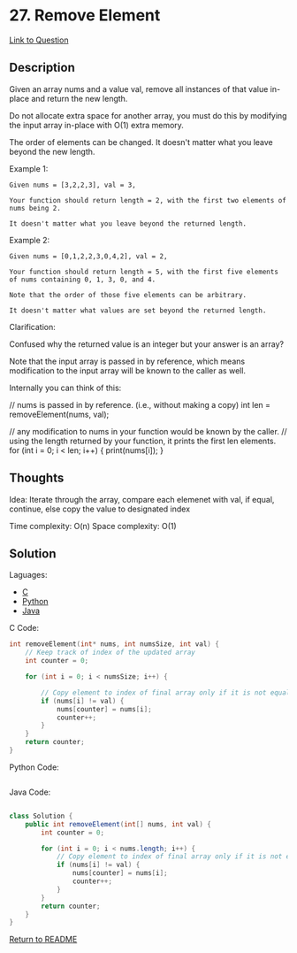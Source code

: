 # 27. Remove Element

[Link to Question](https://leetcode.com/problems/remove-element/)

## Description

Given an array nums and a value val, remove all instances of that value in-place and return the new length.

Do not allocate extra space for another array, you must do this by modifying the input array in-place with O(1) extra memory.

The order of elements can be changed. It doesn't matter what you leave beyond the new length.

Example 1:

```
Given nums = [3,2,2,3], val = 3,

Your function should return length = 2, with the first two elements of nums being 2.

It doesn't matter what you leave beyond the returned length.
```

Example 2:

```
Given nums = [0,1,2,2,3,0,4,2], val = 2,

Your function should return length = 5, with the first five elements of nums containing 0, 1, 3, 0, and 4.

Note that the order of those five elements can be arbitrary.

It doesn't matter what values are set beyond the returned length.
```

Clarification:

Confused why the returned value is an integer but your answer is an array?

Note that the input array is passed in by reference, which means modification to the input array will be known to the caller as well.

Internally you can think of this:

// nums is passed in by reference. (i.e., without making a copy)
int len = removeElement(nums, val);

// any modification to nums in your function would be known by the caller.
// using the length returned by your function, it prints the first len elements.
for (int i = 0; i < len; i++) {
print(nums[i]);
}

## Thoughts

Idea: Iterate through the array, compare each elemenet with val, if equal, continue, else copy the value to designated index

Time complexity: O(n)
Space complexity: O(1)

## Solution

Laguages:

- [C](#C)
- [Python](#python)
- [Java](#java)

<div id="C"></div>C Code:

```C
int removeElement(int* nums, int numsSize, int val) {
    // Keep track of index of the updated array
    int counter = 0;

    for (int i = 0; i < numsSize; i++) {

        // Copy element to index of final array only if it is not equal to val
        if (nums[i] != val) {
            nums[counter] = nums[i];
            counter++;
        }
    }
    return counter;
}
```

<div id="python"></div>Python Code:

```python

```

<div id="java"></div>Java Code:

```java

class Solution {
    public int removeElement(int[] nums, int val) {
        int counter = 0;

        for (int i = 0; i < nums.length; i++) {
            // Copy element to index of final array only if it is not equal to val
            if (nums[i] != val) {
                nums[counter] = nums[i];
                counter++;
            }
        }
        return counter;
    }
}
```

[Return to README](./../README.md)
